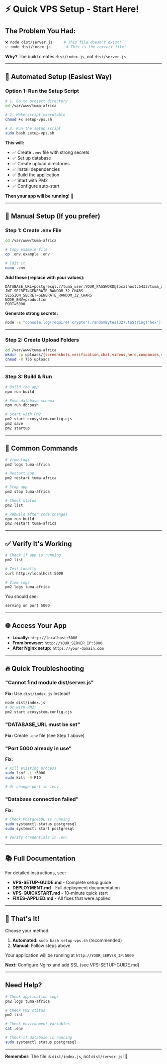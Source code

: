 # ⚡ Quick VPS Setup - Start Here!

## The Problem You Had:

```bash
❌ node dist/server.js     # This file doesn't exist!
✅ node dist/index.js       # This is the correct file!
```

**Why?** The build creates `dist/index.js`, not `dist/server.js`

---

## 🚀 Automated Setup (Easiest Way)

### Option 1: Run the Setup Script

```bash
# 1. Go to project directory
cd /var/www/tuma-africa

# 2. Make script executable
chmod +x setup-vps.sh

# 3. Run the setup script
sudo bash setup-vps.sh
```

**This will:**
- ✅ Create `.env` file with strong secrets
- ✅ Set up database
- ✅ Create upload directories
- ✅ Install dependencies
- ✅ Build the application
- ✅ Start with PM2
- ✅ Configure auto-start

**Then your app will be running!** 🎉

---

## 🔧 Manual Setup (If you prefer)

### Step 1: Create .env File

```bash
cd /var/www/tuma-africa

# Copy example file
cp .env.example .env

# Edit it
nano .env
```

**Add these (replace with your values):**

```env
DATABASE_URL=postgresql://tuma_user:YOUR_PASSWORD@localhost:5432/tuma_africa
JWT_SECRET=GENERATE_RANDOM_32_CHARS
SESSION_SECRET=GENERATE_RANDOM_32_CHARS
NODE_ENV=production
PORT=5000
```

**Generate strong secrets:**

```bash
node -e "console.log(require('crypto').randomBytes(32).toString('hex'))"
```

---

### Step 2: Create Upload Folders

```bash
cd /var/www/tuma-africa
mkdir -p uploads/{screenshots,verification,chat,videos,hero,companies,social}
chmod -R 755 uploads
```

---

### Step 3: Build & Run

```bash
# Build the app
npm run build

# Push database schema
npm run db:push

# Start with PM2
pm2 start ecosystem.config.cjs
pm2 save
pm2 startup
```

---

## 🎯 Common Commands

```bash
# View logs
pm2 logs tuma-africa

# Restart app
pm2 restart tuma-africa

# Stop app
pm2 stop tuma-africa

# Check status
pm2 list

# Rebuild after code changes
npm run build
pm2 restart tuma-africa
```

---

## ✅ Verify It's Working

```bash
# Check if app is running
pm2 list

# Test locally
curl http://localhost:5000

# View logs
pm2 logs tuma-africa
```

You should see:
```
serving on port 5000
```

---

## 🌐 Access Your App

- **Locally:** `http://localhost:5000`
- **From browser:** `http://YOUR_SERVER_IP:5000`
- **After Nginx setup:** `https://your-domain.com`

---

## 🔥 Quick Troubleshooting

### "Cannot find module dist/server.js"
**Fix:** Use `dist/index.js` instead!
```bash
node dist/index.js
# Or with PM2:
pm2 start ecosystem.config.cjs
```

### "DATABASE_URL must be set"
**Fix:** Create `.env` file (see Step 1 above)

### "Port 5000 already in use"
**Fix:** 
```bash
# Kill existing process
sudo lsof -i :5000
sudo kill -9 PID

# Or change port in .env
```

### "Database connection failed"
**Fix:**
```bash
# Check PostgreSQL is running
sudo systemctl status postgresql
sudo systemctl start postgresql

# Verify credentials in .env
```

---

## 📚 Full Documentation

For detailed instructions, see:
- **VPS-SETUP-GUIDE.md** - Complete setup guide
- **DEPLOYMENT.md** - Full deployment documentation
- **VPS-QUICKSTART.md** - 10-minute quick start
- **FIXES-APPLIED.md** - All fixes that were applied

---

## 🎉 That's It!

Choose your method:
1. **Automated:** `sudo bash setup-vps.sh` (recommended)
2. **Manual:** Follow steps above

Your application will be running at `http://YOUR_SERVER_IP:5000`

**Next:** Configure Nginx and add SSL (see VPS-SETUP-GUIDE.md)

---

## Need Help?

```bash
# Check application logs
pm2 logs tuma-africa

# Check PM2 status
pm2 list

# Check environment variables
cat .env

# Check if database is running
sudo systemctl status postgresql
```

---

**Remember:** The file is `dist/index.js`, not `dist/server.js`! 🎯
